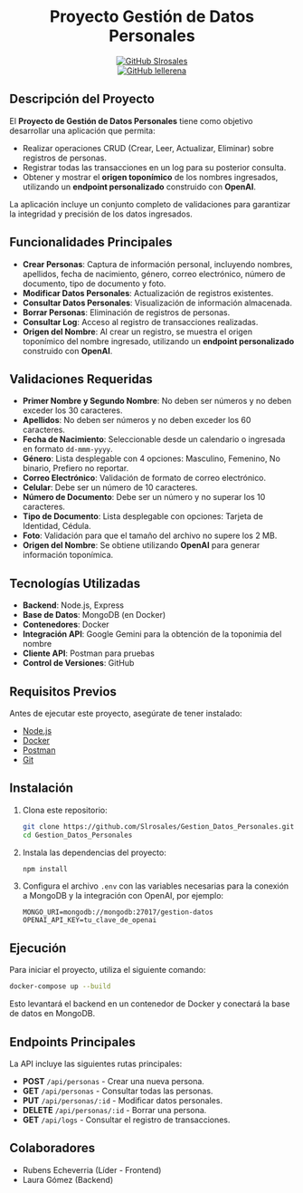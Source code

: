 
<div align="center">
  <h1>
     Proyecto Gestión de Datos Personales
  </h1>

[![GitHub Slrosales](https://img.shields.io/badge/by-Slrosales-purple)](https://github.com/Slrosales)  
[![GitHub lellerena](https://img.shields.io/badge/by-Rubens1414-red)](https://github.com/Rubens1414)
</div>

## Descripción del Proyecto
El **Proyecto de Gestión de Datos Personales** tiene como objetivo desarrollar una aplicación que permita:  
- Realizar operaciones CRUD (Crear, Leer, Actualizar, Eliminar) sobre registros de personas.  
- Registrar todas las transacciones en un log para su posterior consulta.  
- Obtener y mostrar el **origen toponímico** de los nombres ingresados, utilizando un **endpoint personalizado** construido con **OpenAI**.  

La aplicación incluye un conjunto completo de validaciones para garantizar la integridad y precisión de los datos ingresados.

## Funcionalidades Principales
- **Crear Personas**: Captura de información personal, incluyendo nombres, apellidos, fecha de nacimiento, género, correo electrónico, número de documento, tipo de documento y foto.  
- **Modificar Datos Personales**: Actualización de registros existentes.  
- **Consultar Datos Personales**: Visualización de información almacenada.  
- **Borrar Personas**: Eliminación de registros de personas.  
- **Consultar Log**: Acceso al registro de transacciones realizadas.  
- **Origen del Nombre**: Al crear un registro, se muestra el origen toponímico del nombre ingresado, utilizando un **endpoint personalizado** construido con **OpenAI**.  

## Validaciones Requeridas
- **Primer Nombre y Segundo Nombre**: No deben ser números y no deben exceder los 30 caracteres.  
- **Apellidos**: No deben ser números y no deben exceder los 60 caracteres.  
- **Fecha de Nacimiento**: Seleccionable desde un calendario o ingresada en formato `dd-mmm-yyyy`.  
- **Género**: Lista desplegable con 4 opciones: Masculino, Femenino, No binario, Prefiero no reportar.  
- **Correo Electrónico**: Validación de formato de correo electrónico.  
- **Celular**: Debe ser un número de 10 caracteres.  
- **Número de Documento**: Debe ser un número y no superar los 10 caracteres.  
- **Tipo de Documento**: Lista desplegable con opciones: Tarjeta de Identidad, Cédula.  
- **Foto**: Validación para que el tamaño del archivo no supere los 2 MB.  
- **Origen del Nombre**: Se obtiene utilizando **OpenAI** para generar información toponímica.  

## Tecnologías Utilizadas
- **Backend**: Node.js, Express  
- **Base de Datos**: MongoDB (en Docker)  
- **Contenedores**: Docker  
- **Integración API**: Google Gemini para la obtención de la toponimia del nombre  
- **Cliente API**: Postman para pruebas  
- **Control de Versiones**: GitHub  

## Requisitos Previos
Antes de ejecutar este proyecto, asegúrate de tener instalado:  
- [Node.js](https://nodejs.org/)  
- [Docker](https://www.docker.com/)  
- [Postman](https://www.postman.com/)  
- [Git](https://git-scm.com/)  

## Instalación
1. Clona este repositorio:  
   ```bash
   git clone https://github.com/Slrosales/Gestion_Datos_Personales.git
   cd Gestion_Datos_Personales
   ```
2. Instala las dependencias del proyecto:  
   ```bash
   npm install
   ```
3. Configura el archivo `.env` con las variables necesarias para la conexión a MongoDB y la integración con OpenAI, por ejemplo:  
   ```plaintext
   MONGO_URI=mongodb://mongodb:27017/gestion-datos
   OPENAI_API_KEY=tu_clave_de_openai
   ```

## Ejecución
Para iniciar el proyecto, utiliza el siguiente comando:  
```bash
docker-compose up --build
```
Esto levantará el backend en un contenedor de Docker y conectará la base de datos en MongoDB.  

## Endpoints Principales
La API incluye las siguientes rutas principales:  
- **POST** `/api/personas` - Crear una nueva persona.  
- **GET** `/api/personas` - Consultar todas las personas.  
- **PUT** `/api/personas/:id` - Modificar datos personales.  
- **DELETE** `/api/personas/:id` - Borrar una persona.  
- **GET** `/api/logs` - Consultar el registro de transacciones.  
 

## Colaboradores
- Rubens Echeverria (Líder - Frontend) 
- Laura Gómez (Backend) 
